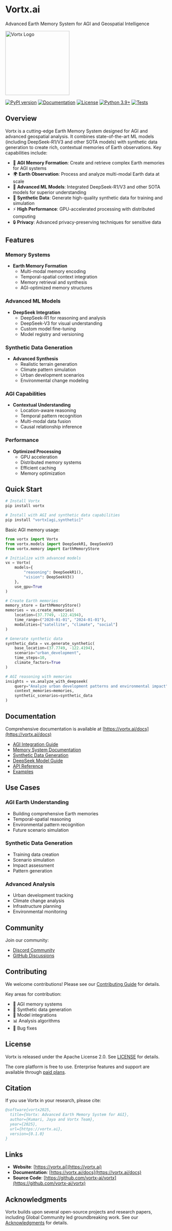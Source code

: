 # Vortx.ai

Advanced Earth Memory System for AGI and Geospatial Intelligence

<img src="docs/assets/vortx-logo.png" alt="Vortx Logo" width="200"/>

[![PyPI version](https://badge.fury.io/py/vortx.svg)](https://badge.fury.io/py/vortx)
[![Documentation](https://img.shields.io/badge/docs-vortx.ai-green.svg)](https://vortx.ai/docs)
[![License](https://img.shields.io/badge/License-Apache%202.0-blue.svg)](LICENSE)
[![Python 3.9+](https://img.shields.io/badge/python-3.9+-blue.svg)](https://www.python.org/downloads/)
[![Tests](https://github.com/vortx-ai/vortx/workflows/Tests/badge.svg)](https://github.com/vortx-ai/vortx/actions)

## Overview

Vortx is a cutting-edge Earth Memory System designed for AGI and advanced geospatial analysis. It combines state-of-the-art ML models (including DeepSeek-R1/V3 and other SOTA models) with synthetic data generation to create rich, contextual memories of Earth observations. Key capabilities include:

- 🧠 **AGI Memory Formation**: Create and retrieve complex Earth memories for AGI systems
- 🌍 **Earth Observation**: Process and analyze multi-modal Earth data at scale
- 🤖 **Advanced ML Models**: Integrated DeepSeek-R1/V3 and other SOTA models for superior understanding
- 🎯 **Synthetic Data**: Generate high-quality synthetic data for training and simulation
- ⚡ **High Performance**: GPU-accelerated processing with distributed computing
- 🔒 **Privacy**: Advanced privacy-preserving techniques for sensitive data

## Features

### Memory Systems
- **Earth Memory Formation**
  - Multi-modal memory encoding
  - Temporal-spatial context integration
  - Memory retrieval and synthesis
  - AGI-optimized memory structures

### Advanced ML Models
- **DeepSeek Integration**
  - DeepSeek-R1 for reasoning and analysis
  - DeepSeek-V3 for visual understanding
  - Custom model fine-tuning
  - Model registry and versioning

### Synthetic Data Generation
- **Advanced Synthesis**
  - Realistic terrain generation
  - Climate pattern simulation
  - Urban development scenarios
  - Environmental change modeling
  
### AGI Capabilities
- **Contextual Understanding**
  - Location-aware reasoning
  - Temporal pattern recognition
  - Multi-modal data fusion
  - Causal relationship inference

### Performance
- **Optimized Processing**
  - GPU acceleration
  - Distributed memory systems
  - Efficient caching
  - Memory optimization

## Quick Start

```bash
# Install Vortx
pip install vortx

# Install with AGI and synthetic data capabilities
pip install "vortx[agi,synthetic]"
```

Basic AGI memory usage:
```python
from vortx import Vortx
from vortx.models import DeepSeekR1, DeepSeekV3
from vortx.memory import EarthMemoryStore

# Initialize with advanced models
vx = Vortx(
    models={
        "reasoning": DeepSeekR1(),
        "vision": DeepSeekV3()
    },
    use_gpu=True
)

# Create Earth memories
memory_store = EarthMemoryStore()
memories = vx.create_memories(
    location=(37.7749, -122.4194),
    time_range=("2020-01-01", "2024-01-01"),
    modalities=["satellite", "climate", "social"]
)

# Generate synthetic data
synthetic_data = vx.generate_synthetic(
    base_location=(37.7749, -122.4194),
    scenario="urban_development",
    time_steps=10,
    climate_factors=True
)

# AGI reasoning with memories
insights = vx.analyze_with_deepseek(
    query="Analyze urban development patterns and environmental impact",
    context_memories=memories,
    synthetic_scenarios=synthetic_data
)
```

## Documentation

Comprehensive documentation is available at [https://vortx.ai/docs](https://vortx.ai/docs)

- [AGI Integration Guide](https://vortx.ai/docs/agi)
- [Memory System Documentation](https://vortx.ai/docs/memory)
- [Synthetic Data Generation](https://vortx.ai/docs/synthetic)
- [DeepSeek Model Guide](https://vortx.ai/docs/deepseek)
- [API Reference](https://vortx.ai/docs/api)
- [Examples](https://vortx.ai/docs/examples)

## Use Cases

### AGI Earth Understanding
- Building comprehensive Earth memories
- Temporal-spatial reasoning
- Environmental pattern recognition
- Future scenario simulation

### Synthetic Data Generation
- Training data creation
- Scenario simulation
- Impact assessment
- Pattern generation

### Advanced Analysis
- Urban development tracking
- Climate change analysis
- Infrastructure planning
- Environmental monitoring

## Community

Join our community:
- [Discord Community](https://discord.gg/vortx)
- [GitHub Discussions](https://github.com/vortx-ai/vortx/discussions)

## Contributing

We welcome contributions! Please see our [Contributing Guide](CONTRIBUTING.md) for details.

Key areas for contribution:
- 🧠 AGI memory systems
- 🎯 Synthetic data generation
- 🤖 Model integrations
- 📊 Analysis algorithms
- 🐛 Bug fixes

## License

Vortx is released under the Apache License 2.0. See [LICENSE](LICENSE) for details.

The core platform is free to use. Enterprise features and support are available through [paid plans](https://vortx.ai/pricing).

## Citation

If you use Vortx in your research, please cite:

```bibtex
@software{vortx2025,
  title={Vortx: Advanced Earth Memory System for AGI},
  author={Kumari, Jaya and Vortx Team},
  year={2025},
  url={https://vortx.ai},
  version={0.1.0}
}
```

## Links

- **Website**: [https://vortx.ai](https://vortx.ai)
- **Documentation**: [https://vortx.ai/docs](https://vortx.ai/docs)
- **Source Code**: [https://github.com/vortx-ai/vortx](https://github.com/vortx-ai/vortx)

## Acknowledgments

Vortx builds upon several open-source projects and research papers, including Global Community led groundbreaking work. See our [Acknowledgments](docs/ACKNOWLEDGMENTS.md) for details.
